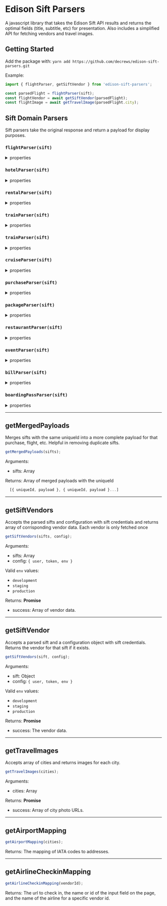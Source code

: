 # Edison Sift Parsers

A javascript library that takes the Edison Sift API results and returns the optimal fields (title, subtitle, etc) for presentation. Also includes a simplified API for fetching vendors and travel images.

## Getting Started

Add the package with: `yarn add https://github.com/decrews/edison-sift-parsers.git`

Example:

```javascript
import { flightParser, getSiftVendor } from 'edison-sift-parsers';

const parsedFlight = flightParser(sift);
const flightVendor = await getSiftVendor(parsedFlight);
const flightImage = await getTravelImage(parsedFlight.city);
```

## Sift Domain Parsers

Sift parsers take the original response and return a payload for display purposes.

### `flightParser(sift)`

<details>
<summary>properties</summary>

| Property            | Type   | Description                                                       |
| ------------------- | ------ | ----------------------------------------------------------------- |
| `type`              | string | 'flight'                                                          |
| `sift`              | object | The original sift payload                                         |
| `title`             | string | Title for the card                                                |
| `status`            | string | Flight status                                                     |
| `subtitle`          | string | Subtitle for the card                                             |
| `emailTime`         | number | Unix time for the associated email                                |
| `endTime`           | string | DateTime string for when the last flight ends                     |
| `startTime`         | string | DateTime string for when the first flight departs                 |
| `departures`        | array  | Array of departure objects                                        |
| `airport`           | object | The airport object if found in `AirportMapping`                   |
| `travelers`         | array  | Array of names for the passengers for the flight                  |
| `reservationNumber` | string | The reservation number for the flight                             |
| `checkinData`       | object | the data necessary to check into a flight (AirlineCheckinMapping) |
| `broker`            | string | The broker of the reservation                                     |
| `city`              | string | A cleaned string with just the name of the departure city         |
| `cancelled`         | bool   | If the flight was cancelled                                       |
| `vendor`            | string | The vendor's ID to use with the Vendor API                        |
| `uniqueId`          | string | ID used to removing duplicate sifts                               |

| departure Property | Type   | Description                                 |
| ------------------ | ------ | ------------------------------------------- |
| `departureTime`    | string | DateTime string for when the flight departs |
| `arrivaltime`      | string | DateTime string for when the flight arrives |
| `airport`          | string | The arrival airport IATA code               |
| `city`             | string | Arrival airport city name                   |
| `destination`      | bool   | If this flight is the final destination     |

</details>

### `hotelParser(sift)`

<details>
<summary>properties</summary>

| Property            | Type   | Description                                              |
| ------------------- | ------ | -------------------------------------------------------- |
| `type`              | string | 'hotel'                                                  |
| `sift`              | object | The original sift payload                                |
| `title`             | string | Title for the card                                       |
| `subtitle`          | string | Subtitle for the card                                    |
| `emailTime`         | number | Unix time for the associated email                       |
| `endTime`           | string | DateTime string for when the hotel reservation ends      |
| `startTime`         | string | DateTime string for when the hotel reservation begins    |
| `dates`             | string | The dates for the reservation                            |
| `reservationNumber` | string | The reservation number                                   |
| `hotelName`         | string | The name of the hotel or room                            |
| `telephone`         | string | The phone number for the reservation                     |
| `address`           | string | The street address of the reservation                    |
| `rooms`             | string | The number of rooms in the reservation                   |
| `roomType`          | string | The kind of room for the reservation (e.g. double queen) |
| `days`              | string | Number of days for the reservation                       |
| `broker`            | string | The broker for the reservation                           |
| `destination`       | string | The location of the reservation                          |
| `city`              | string | The city for the hotel                                   |
| `vendor`            | string | The vendor's ID to use with the Vendor API               |
| `uniqueId`          | string | ID used to removing duplicate sifts                      |

</details>

### `rentalParser(sift)`

<details>
<summary>properties</summary>

| Property            | Type   | Description                                     |
| ------------------- | ------ | ----------------------------------------------- |
| `type`              | string | 'rental'                                        |
| `sift`              | object | The original sift payload                       |
| `startTime`         | string | DateTime string for when the reservation begins |
| `title`             | string | Title for the card                              |
| `status`            | string | Rental status                                   |
| `subtitle`          | string | Subtitle for the card                           |
| `emailTime`         | number | Unix time for the associated email              |
| `pickupTime`        | string | DateTime string for the pickup time             |
| `dropoffTime`       | string | DateTime string for the pickup time             |
| `pickupLocation`    | string | The address where the car is picked up          |
| `dropoffLocation`   | string | The address where the car is dropped off        |
| `reservationNumber` | string | The reservation number                          |
| `carName`           | string | The make and model of car being rented          |
| `underName`         | string | The name the reservation is under               |
| `destination`       | string | The location of the reservation                 |
| `city`              | string | The city for the rental reservation             |
| `vendor`            | string | The vendor's ID to use with the Vendor API      |
| `uniqueId`          | string | ID used to removing duplicate sifts             |

</details>

### `trainParser(sift)`

<details>
<summary>properties</summary>

| Property            | Type   | Description                                     |
| ------------------- | ------ | ----------------------------------------------- |
| `type`              | string | 'train'                                         |
| `sift`              | object | The original sift payload                       |
| `startTime`         | string | DateTime string for when the reservation begins |
| `title`             | string | Title for the card                              |
| `status`            | string | Rental status                                   |
| `subtitle`          | string | Subtitle for the card                           |
| `provider`          | string | The provider                                    |
| `emailTime`         | number | Unix time for the associated email              |
| `dates`             | string | The dates for the reservation                   |
| `travelers`         | array  | The names of the travlers                       |
| `reservationNumber` | string | The reservation number                          |
| `trainNumber`       | string | The train number                                |
| `city`              | string | The destination city                            |
| `vendor`            | string | The vendor's ID to use with the Vendor API      |
| `uniqueId`          | string | ID used to removing duplicate sifts             |

</details>

### `trainParser(sift)`

<details>
<summary>properties</summary>

| Property    | Type   | Description                                     |
| ----------- | ------ | ----------------------------------------------- |
| `type`      | string | 'train'                                         |
| `sift`      | object | The original sift payload                       |
| `startTime` | string | DateTime string for when the reservation begins |
| `title`     | string | Title for the card                              |
| `status`    | string | Rental status                                   |
| `subtitle`  | string | Subtitle for the card                           |
| `provider`  | string | The provider                                    |
| `emailTime` | number | Unix time for the associated email              |
| `dates`     | string | The dates for the reservation                   |
| `city`      | string | The destination city                            |
| `vendor`    | string | The vendor's ID to use with the Vendor API      |
| `uniqueId`  | string | ID used to removing duplicate sifts             |

</details>

### `cruiseParser(sift)`

<details>
<summary>properties</summary>

| Property            | Type   | Description                                     |
| ------------------- | ------ | ----------------------------------------------- |
| `type`              | string | 'cruise'                                        |
| `sift`              | object | The original sift payload                       |
| `title`             | string | Title for the card                              |
| `subtitle`          | string | Subtitle for the card                           |
| `emailTime`         | number | Unix time for the associated email              |
| `startTime`         | string | DateTime string for when the reservation begins |
| `destination`       | string | DateTime string for when the reservation begins |
| `dates`             | string | The dates for the reservation                   |
| `times`             | string | The times for the reservation                   |
| `cruiseLine`        | string | The name of the cruise line                     |
| `reservationNumber` | string | The reservation number                          |
| `phone`             | string | The phone number for the reservation            |
| `address`           | string | The address for the reservation (departure)     |
| `vendor`            | string | The vendor's ID to use with the Vendor API      |
| `uniqueId`          | string | ID used to removing duplicate sifts             |

</details>

### `purchaseParser(sift)`

<details>
<summary>properties</summary>

| Property        | Type   | Description                                              |
| --------------- | ------ | -------------------------------------------------------- |
| `type`          | string | 'purchase'                                               |
| `sift`          | object | The original sift payload                                |
| `title`         | string | Title for the card                                       |
| `subtitle`      | string | Subtitle for the card                                    |
| `emailTime`     | number | Unix time for the associated email                       |
| `subcategories` | array  | Array of categories the purchase belongs to              |
| `itemOffered`   | string | The name of the first item in the purchase, if it exists |
| `orderNumber`   | string | The order number for the purchase                        |
| `date`          | string | DateTime string for the purchase time                    |
| `price`         | string | The total for the purchase                               |
| `total`         | string | The total purchase price including tax                   |
| `currency`      | string | The currency used for the purchase (e.g. USD)            |
| `tax`           | string | The amount of the tax for a purhcase                     |
| `items`         | array  | Array of items in the purhcase as objects                |
| `shipping`      | string | The shipping cost                                        |
| `primaryImage`  | string | The photo of the first item if it exists                 |
| `vendor`        | string | The vendor's ID to use with the Vendor API               |
| `uniqueId`      | string | ID used to removing duplicate sifts                      |

</details>

### `packageParser(sift)`

<details>
<summary>properties</summary>

| Property         | Type   | Description                                    |
| ---------------- | ------ | ---------------------------------------------- |
| `type`           | string | 'shipment'                                     |
| `sift`           | object | The original sift payload                      |
| `title`          | string | Title for the card                             |
| `subtitle`       | string | Subtitle for the card                          |
| `emailTime`      | number | Unix time for the associated email             |
| `status`         | string | The status of the package                      |
| `startTime`      | string | DateTime for when the email arrived            |
| `endTime`        | string | DateTime for when the package should arrive    |
| `trackingNumber` | string | The purchase tracking number                   |
| `primaryImage`   | string | The image URL of the first item in the package |
| `images`         | array  | URLs for images in the package                 |
| `items`          | array  | array of objects for each item in the package  |
| `shipDate`       | string | DateTime for when the package ships            |
| `shipDate`       | string | DateTime for when the package ships            |
| `shipperName`    | string | The name of the shipping provider              |
| `broker`         | string | The broker for the package                     |
| `vendor`         | string | The vendor's ID to use with the Vendor API     |
| `uniqueId`       | string | ID used to removing duplicate sifts            |

</details>

### `restaurantParser(sift)`

<details>
<summary>properties</summary>

| Property         | Type   | Description                                |
| ---------------- | ------ | ------------------------------------------ |
| `type`           | string | 'restaurant'                               |
| `sift`           | object | The original sift payload                  |
| `title`          | string | Title for the card                         |
| `subtitle`       | string | Subtitle for the card                      |
| `emailTime`      | number | Unix time for the associated email         |
| `startTime`      | string | DateTime for when the reservation starts   |
| `date`           | string | The date of the reservation                |
| `time`           | string | The time the reservation starts            |
| `phone`          | string | The phone number for the reseravtion       |
| `address`        | string | The address of the reservation location    |
| `partySize`      | string | How many people the reservation is for     |
| `restaurantName` | string | The restaurant name                        |
| `vendor`         | string | The vendor's ID to use with the Vendor API |
| `uniqueId`       | string | ID used to removing duplicate sifts        |

</details>

### `eventParser(sift)`

<details>
<summary>properties</summary>

| Property       | Type   | Description                                |
| -------------- | ------ | ------------------------------------------ |
| `type`         | string | 'event'                                    |
| `sift`         | object | The original sift payload                  |
| `title`        | string | Title for the card                         |
| `subtitle`     | string | Subtitle for the card                      |
| `emailTime`    | number | Unix time for the associated email         |
| `startTime`    | string | DateTime for when the reservation starts   |
| `ticketUrl`    | string | The URL for the ticket                     |
| `date`         | string | The date of the reservation                |
| `time`         | string | The time the reservation starts            |
| `address`      | string | The location of the event                  |
| `locationName` | string | The name of the event venue                |
| `provider`     | string | The name of the provider (seller)          |
| `vendor`       | string | The vendor's ID to use with the Vendor API |
| `uniqueId`     | string | ID used to removing duplicate sifts        |

</details>

### `billParser(sift)`

<details>
<summary>properties</summary>

| Property       | Type   | Description                                |
| -------------- | ------ | ------------------------------------------ |
| `type`         | string | 'bill'                                     |
| `sift`         | object | The original sift payload                  |
| `title`        | string | Title for the card                         |
| `subtitle`     | string | Subtitle for the card                      |
| `emailTime`    | number | Unix time for the associated email         |
| `startTime`    | string | DateTime of the bill due date              |
| `price`        | array  | The bill amount                            |
| `dueDate`      | string | The due date of the bill                   |
| `emailSubject` | string | The email subject line                     |
| `paymentUrl`   | string | The URL to pay the bill                    |
| `vendor`       | string | The vendor's ID to use with the Vendor API |
| `uniqueId`     | string | ID used to removing duplicate sifts        |

</details>

### `boardingPassParser(sift)`

<details>
<summary>properties</summary>

| Property        | Type   | Description                            |
| --------------- | ------ | -------------------------------------- |
| `type`          | string | 'boardingpass'                         |
| `sift`          | object | The original sift payload              |
| `title`         | string | Title for the card                     |
| `subtitle`      | string | Subtitle for the card                  |
| `emailTime`     | number | Unix time for the associated email     |
| `startTime`     | string | DateTime of the departure              |
| `endTime`       | string | DateTime of the arrival                |
| `reservations`  | array  | Array of objects with reservation data |
| `reservationId` | string | The reservationId                      |
| `uniqueId`      | string | ID used to removing duplicate sifts    |

</details>

---

## getMergedPayloads

Merges sifts with the same uniqueId into a more complete payload for that purchase, flight, etc. Helpful in removing duplicate sifts.

```javascript
getMergedPayloads(sifts);
```

Arguments:

- sifts: Array

Returns: Array of merged payloads with the uniqueId

```javascript
  [{ uniqueId, payload }, { uniqueId, payload }...]
```

---

## getSiftVendors

Accepts the parsed sifts and configuration with sift credentials and returns array of corrisponding vendor data. Each vendor is only fetched once

```javascript
getSiftVendors(sifts, config);
```

Arguments:

- sifts: Array
- config: `{ user, token, env }`

Valid `env` values:

- `development`
- `staging`
- `production`

Returns: **Promise**

- success: Array of vendor data.

---

## getSiftVendor

Accepts a parsed sift and a configuration object with sift credentials. Returns the vendor for that sift if it exists.

```javascript
getSiftVendors(sift, config);
```

Arguments:

- sift: Object
- config: `{ user, token, env }`

Valid `env` values:

- `development`
- `staging`
- `production`

Returns: **Promise**

- success: The vendor data.

---

## getTravelImages

Accepts array of cities and returns images for each city.

```javascript
getTravelImages(cities);
```

Arguments:

- cities: Array

Returns: **Promise**

- success: Array of city photo URLs.

---

## getAirportMapping

```javascript
getAirportMapping(cities);
```

Returns: The mapping of IATA codes to addresses.

---

## getAirlineCheckinMapping

```javascript
getAirlineCheckinMapping(vendorId);
```

Returns: The url to check in, the name or id of the input field on the page, and the name of the airline for a specific vendor id.
